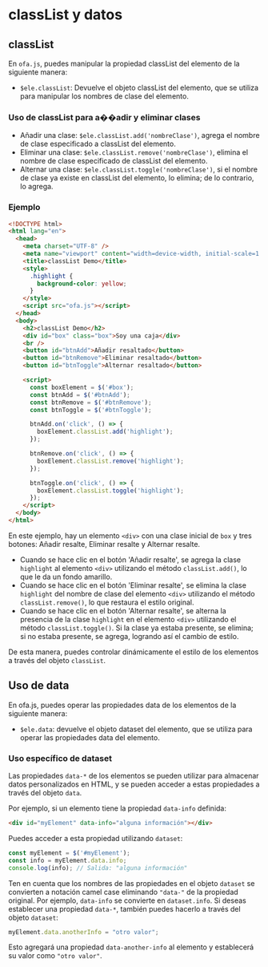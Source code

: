 # classList y datos

## classList

En `ofa.js`, puedes manipular la propiedad classList del elemento de la siguiente manera: 
- `$ele.classList`: Devuelve el objeto classList del elemento, que se utiliza para manipular los nombres de clase del elemento.

### Uso de classList para a��adir y eliminar clases 

- Añadir una clase: `$ele.classList.add('nombreClase')`, agrega el nombre de clase especificado a classList del elemento. 
- Eliminar una clase: `$ele.classList.remove('nombreClase')`, elimina el nombre de clase especificado de classList del elemento. 
- Alternar una clase: `$ele.classList.toggle('nombreClase')`, si el nombre de clase ya existe en classList del elemento, lo elimina; de lo contrario, lo agrega.

### Ejemplo

```html
<!DOCTYPE html>
<html lang="en">
  <head>
    <meta charset="UTF-8" />
    <meta name="viewport" content="width=device-width, initial-scale=1.0" />
    <title>classList Demo</title>
    <style>
      .highlight {
        background-color: yellow;
      }
    </style>
    <script src="ofa.js"></script>
  </head>
  <body>
    <h2>classList Demo</h2>
    <div id="box" class="box">Soy una caja</div>
    <br />
    <button id="btnAdd">Añadir resaltado</button>
    <button id="btnRemove">Eliminar resaltado</button>
    <button id="btnToggle">Alternar resaltado</button>

    <script>
      const boxElement = $('#box');
      const btnAdd = $('#btnAdd');
      const btnRemove = $('#btnRemove');
      const btnToggle = $('#btnToggle');

      btnAdd.on('click', () => {
        boxElement.classList.add('highlight');
      });

      btnRemove.on('click', () => {
        boxElement.classList.remove('highlight');
      });

      btnToggle.on('click', () => {
        boxElement.classList.toggle('highlight');
      });
    </script>
  </body>
</html>
```

En este ejemplo, hay un elemento `<div>` con una clase inicial de `box` y tres botones: Añadir resalte, Eliminar resalte y Alternar resalte.
- Cuando se hace clic en el botón 'Añadir resalte', se agrega la clase `highlight` al elemento `<div>` utilizando el método `classList.add()`, lo que le da un fondo amarillo.
- Cuando se hace clic en el botón 'Eliminar resalte', se elimina la clase `highlight` del nombre de clase del elemento `<div>` utilizando el método `classList.remove()`, lo que restaura el estilo original.
- Cuando se hace clic en el botón 'Alternar resalte', se alterna la presencia de la clase `highlight` en el elemento `<div>` utilizando el método `classList.toggle()`. Si la clase ya estaba presente, se elimina; si no estaba presente, se agrega, logrando así el cambio de estilo.

De esta manera, puedes controlar dinámicamente el estilo de los elementos a través del objeto `classList`.

## Uso de data

En ofa.js, puedes operar las propiedades data de los elementos de la siguiente manera:

- `$ele.data`: devuelve el objeto dataset del elemento, que se utiliza para operar las propiedades data del elemento.

### Uso específico de dataset

Las propiedades `data-*` de los elementos se pueden utilizar para almacenar datos personalizados en HTML, y se pueden acceder a estas propiedades a través del objeto `data`.

Por ejemplo, si un elemento tiene la propiedad `data-info` definida:

```html
<div id="myElement" data-info="alguna información"></div>
```

Puedes acceder a esta propiedad utilizando `dataset`:

```javascript
const myElement = $('#myElement');
const info = myElement.data.info;
console.log(info); // Salida: "alguna información"
```

Ten en cuenta que los nombres de las propiedades en el objeto `dataset` se convierten a notación camel case eliminando `"data-"` de la propiedad original. Por ejemplo, `data-info` se convierte en `dataset.info`. Si deseas establecer una propiedad `data-*`, también puedes hacerlo a través del objeto `dataset`:

```javascript
myElement.data.anotherInfo = "otro valor";
```

Esto agregará una propiedad `data-another-info` al elemento y establecerá su valor como `"otro valor"`.

